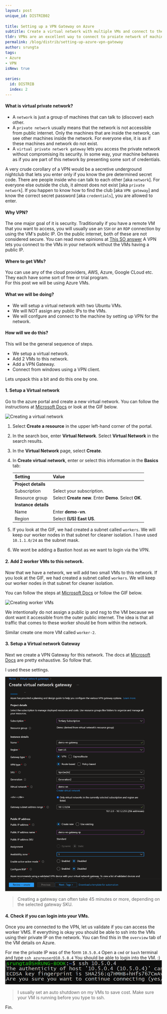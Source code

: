 ```yaml
---
layout: post
unique_id: DISTRIB02

title: Setting up a VPN Gateway on Azure
subtitle: Create a virtual network with multiple VMs and connect to them via a VPN gateway.
tldr: VPNs are an excellent way to connect to proiate network of machines that you don't want to expose to the public internet.
permalink: /blog/distrib/setting-up-azure-vpn-gateway
author: srungta
tags: 
- Azure
- VPN
isNew: true

series: 
  id: DISTRIB
  index: 2
---
```


#### What is virtual private network?
- A `network` is just a group of machines that can talk to (discover) each other.
- A `private network` usually means that the network is not accessible from public internet. Only the machines that are inside the network, can see other machines inside the network.
For everyone else, it is as if these machines and network do not exist.
- A `virtual private network gateway` lets you access the private network without compromising its security. In some way, your machine behaves as if you are part of this network by presenting some sort of credentials.

A very crude corollary of a VPN would be a secretive underground nightclub that lets you enter only if you know the pre determined secret code.
There are people inside who can talk to each other [aka `network`]. For everyone else outside the club, it almost does not exist [aka `private network`].
If you happen to know how to find the club [aka `VPN gateway`] and know the correct secret password [aka `credentials`], you are allowed to enter.

#### Why VPN?
The one major goal of it is security. Traditionally if you have a remote VM that you want to access, you will usually use an `SSH` or an `RDP` connection by using the VM's public IP. On the public internet, both of these are not considered secure. You can read more opinions at [This SO answer](https://security.stackexchange.com/questions/236603/is-it-safe-to-expose-port-22-on-a-database-vm)
A VPN lets you connect to the VMs in your network without the VMs having a public IP.

#### Where to get VMs?
You can use any of the cloud providers, AWS, Azure, Google CLoud etc.  
They each have some sort of free or trial program.  
For this post we will be using Azure VMs.

#### What we will be doing?
- We will setup a virtual network with two Ubuntu VMs.
- We will NOT assign any public IPs to the VMs.
- We will confgure and connect to the machine by setting up VPN for the network.

#### How will we do this?
This will be the general sequence of steps.

- We setup a virtual network. 
- Add 2 VMs to this network.
- Add a VPN Gateway. 
- Connect from windows using a VPN client.

Lets unpack this a bit and do this one by one.

#### 1. Setup a Virtual network
Go to the azure portal and create a new virtual network. You can follow the instructions at [Microsoft Docs](https://docs.microsoft.com/en-us/azure/virtual-network/quick-create-portal#create-a-virtual-network) or look at the GIF below. 


![Creating a virtual network](/assets/images/distrib/DISTRIB02/create-a-virtual-network.gif)

1. Select **Create a resource** in the upper left-hand corner of the portal.
1. In the search box, enter **Virtual Network**. Select **Virtual Network** in the search results.
1. In the **Virtual Network** page, select **Create**.
1. In **Create virtual network**, enter or select this information in the **Basics** tab:

    | Setting | Value |
    | ------- | ----- |
    | **Project details** |   |
    | Subscription | Select your subscription. |
    | Resource group | Select **Create new**. Enter **Demo**. Select **OK**. |
    | **Instance details** |   |
    | Name | Enter **demo-vn**. |
    | Region | Select **(US) East US**. |

1. If you look at the GIF, we had created a subnet called `workers`. We will keep our worker nodes in that subnet for cleaner isolation.
I have used `10.1.1.0/24` as the subnet mask.
1. We wont be adding a Bastion host as we want to login via the VPN.

#### 2. Add 2 worker VMs to this network.
Now that we have a network, we will add two small VMs to this network. 
If you look at the GIF, we had created a subnet called `workers`. We will keep our worker nodes in that subnet for cleaner isolation.

You can follow the steps at [Microsoft Docs](https://docs.microsoft.com/en-us/azure/virtual-network/quick-create-portal#create-virtual-machines) or follow the GIF below.


![Creating worker VMs](/assets/images/distrib/DISTRIB02/create-a-worker-vm.gif)

We intentionally do not assign a public ip and nsg to the VM because we dont want it accessible from the outer public internet.
The idea is that all traffic that comes to these worker should be from within the network.

Similar create one more VM called `worker-2`.


#### 3. Setup a Virtual network Gateway

Next we create a VPN Gateway for this network.
The docs at [Microsoft Docs](https://learn.microsoft.com/en-us/azure/vpn-gateway/vpn-gateway-howto-point-to-site-resource-manager-portal) are pretty exhaustive. So follow that.
 
I used these settings.

![Creating gateway](/assets/images/distrib/DISTRIB02/demo-vn-gateway-create.png)

> Creating a gateway can often take 45 minutes or more, depending on the selected gateway SKU.

#### 4. Check if you can login into your VMs.
Once you are connected to the VPN, let us validate if you can access the worker VMS.
If everything is okay you should be able to ssh into the VMs using their private IP on the network.
You can find this in the `overview` tab of the VM details on Azure.

For me the private IP was of the form `10.5.0.4`
Open a `cmd` or `bash` terminal and type `ssh azureuser@10.5.0.4`
You should be able to login into the VM. :)
![SSH Login](/assets/images/distrib/DISTRIB02/login-ssh.png)

> I usually set an auto shutdown on my VMs to save cost. Make sure your VM is running before you type to ssh.  

Fin.
